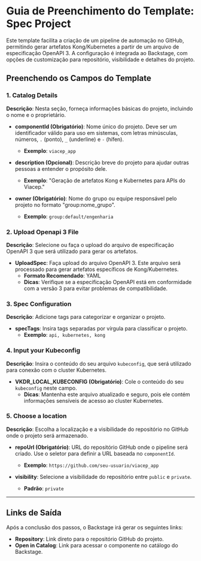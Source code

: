 # **Guia de Preenchimento do Template: Spec Project**

Este template facilita a criação de um pipeline de automação no GitHub, permitindo gerar artefatos Kong/Kubernetes a partir de um arquivo de especificação OpenAPI 3. A configuração é integrada ao Backstage, com opções de customização para repositório, visibilidade e detalhes do projeto.

## **Preenchendo os Campos do Template**

### 1. **Catalog Details**
   **Descrição**: Nesta seção, forneça informações básicas do projeto, incluindo o nome e o proprietário.

   - **componentId (Obrigatório)**: Nome único do projeto. Deve ser um identificador válido para uso em sistemas, com letras minúsculas, números, `.` (ponto), `_` (underline) e `-` (hífen).
     - **Exemplo**: `viacep_app`

   - **description (Opcional)**: Descrição breve do projeto para ajudar outras pessoas a entender o propósito dele.
     - **Exemplo**: "Geração de artefatos Kong e Kubernetes para APIs do Viacep."

   - **owner (Obrigatório)**: Nome do grupo ou equipe responsável pelo projeto no formato "group:nome_grupo".
     - **Exemplo**: `group:default/engenharia`

### 2. **Upload Openapi 3 File**
   **Descrição**: Selecione ou faça o upload do arquivo de especificação OpenAPI 3 que será utilizado para gerar os artefatos.

   - **UploadSpec**: Faça upload do arquivo OpenAPI 3. Este arquivo será processado para gerar artefatos específicos de Kong/Kubernetes.
     - **Formato Recomendado**: YAML
     - **Dicas**: Verifique se a especificação OpenAPI está em conformidade com a versão 3 para evitar problemas de compatibilidade.

### 3. **Spec Configuration**
   **Descrição**: Adicione tags para categorizar e organizar o projeto.

   - **specTags**: Insira tags separadas por vírgula para classificar o projeto.
     - **Exemplo**: `api, kubernetes, kong`

### 4. **Input your Kubeconfig**
   **Descrição**: Insira o conteúdo do seu arquivo `kubeconfig`, que será utilizado para conexão com o cluster Kubernetes.

   - **VKDR_LOCAL_KUBECONFIG (Obrigatório)**: Cole o conteúdo do seu `kubeconfig` neste campo. 
     - **Dicas**: Mantenha este arquivo atualizado e seguro, pois ele contém informações sensíveis de acesso ao cluster Kubernetes.

### 5. **Choose a location**
   **Descrição**: Escolha a localização e a visibilidade do repositório no GitHub onde o projeto será armazenado.

   - **repoUrl (Obrigatório)**: URL do repositório GitHub onde o pipeline será criado. Use o seletor para definir a URL baseada no `componentId`.
     - **Exemplo**: `https://github.com/seu-usuario/viacep_app`

   - **visibility**: Selecione a visibilidade do repositório entre `public` e `private`.
     - **Padrão**: `private`

---

## **Links de Saída**

Após a conclusão dos passos, o Backstage irá gerar os seguintes links:

- **Repository**: Link direto para o repositório GitHub do projeto.
- **Open in Catalog**: Link para acessar o componente no catálogo do Backstage.

